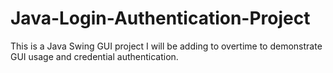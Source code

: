 # Java-Login-Authentication-Project

This is a Java Swing GUI project I will be adding to overtime to demonstrate GUI usage and credential authentication.
